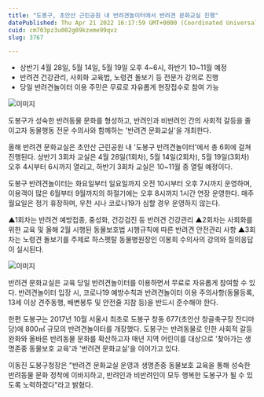 ```yaml
---
title: "도봉구, 초안산 근린공원 내 반려견놀이터에서 반려견 문화교실 진행"
datePublished: Thu Apr 21 2022 16:17:59 GMT+0000 (Coordinated Universal Time)
cuid: cm703pz3u002g09kzeme99qvz
slug: 3767

---
```



- 상반기 4월 28일, 5월 14일, 5월 19일 오후 4~6시, 하반기 10~11월 예정
- 반려견 건강관리, 사회화 교육법, 노령견 돌보기 등 전문가 강의로 진행
- 당일 반려견놀이터 이용 주민은 무료로 자유롭게 현장접수로 참여 가능

![이미지](https://cdn.hashnode.com/res/hashnode/image/upload/v1739255332574/c5b61a99-ac74-4cd1-bf1d-594892089d24.jpeg)

도봉구가 성숙한 반려동물 문화를 형성하고, 반려인과 비반려인 간의 사회적 갈등을 줄이고자 동물행동 전문 수의사와 함께하는 '반려견 문화교실'을 개최한다.

올해 반려견 문화교실은 초안산 근린공원 내 '도봉구 반려견놀이터'에서 총 6회에 걸쳐 진행된다. 상반기 3회차 교실은 4월 28일(1회차), 5월 14일(2회차), 5월 19일(3회차) 오후 4시부터 6시까지 열리고, 하반기 3회차 교실은 10~11월 중 열릴 예정이다.

도봉구 반려견놀이터는 화요일부터 일요일까지 오전 10시부터 오후 7시까지 운영하며, 이용객이 많은 6월부터 9월까지의 하절기에는 오후 8시까지 1시간 연장 운영한다. 매주 월요일은 정기 휴장하며, 우천 시나 코로나19가 심할 경우 운영하지 않는다.

▲1회차는 반려견 예방접종, 중성화, 건강검진 등 반려견 건강관리 ▲2회차는 사회화를 위한 교육 및 올해 2월 시행된 동물보호법 시행규칙에 따른 반려견 안전관리 사항 ▲3회차는 노령견 돌보기를 주제로 하스펫탈 동물병원장인 이봉희 수의사의 강의와 질의응답이 실시된다.

![이미지](https://cdn.hashnode.com/res/hashnode/image/upload/v1739255335231/eb091eb1-3093-4b46-a090-e4429342d812.jpeg)

반려견 문화교실은 교육 당일 반려견놀이터를 이용하면서 무료로 자유롭게 참여할 수 있다. 반려견놀이터 입장 시, 코로나19 예방수칙과 반려견놀이터 이용 주의사항(동물등록, 13세 이상 견주동행, 배변봉투 및 안전줄 지참 등)을 반드시 준수해야 한다.

한편 도봉구는 2017년 10월 서울시 최초로 도봉구 창동 677(초안산 창골축구장 잔디마당)에 800㎡ 규모의 반려견놀이터를 개장했다. 도봉구는 반려동물로 인한 사회적 갈등 완화와 올바른 반려동물 문화를 확산하고자 매년 지역 어린이를 대상으로 '찾아가는 생명존중 동물보호 교육'과 '반려견 문화교실'을 이어가고 있다.

이동진 도봉구청장은 "반려견 문화교실 운영과 생명존중 동물보호 교육을 통해 성숙한 반려동물 문화 정착에 이바지하고, 반려인과 비반려인이 모두 행복한 도봉구가 될 수 있도록 노력하겠다"라고 밝혔다.